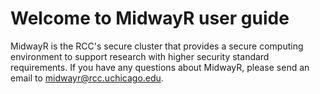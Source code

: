 # Welcome to MidwayR user guide

MidwayR is the RCC's secure cluster that provides a secure computing environment to support research with higher security standard requirements. If you have any questions about MidwayR, please send an email to midwayr@rcc.uchicago.edu.

